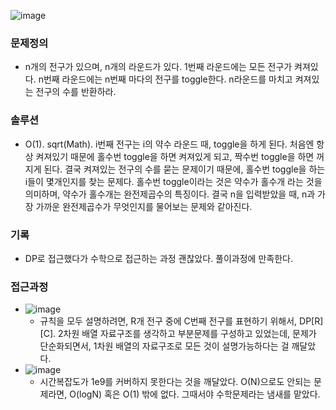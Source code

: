 ![image](https://user-images.githubusercontent.com/16419202/234837271-4bb3ea4e-e863-4f6c-a8de-5a1b2cfe78b8.png)

### 문제정의
- n개의 전구가 있으며, n개의 라운드가 있다. 1번째 라운드에는 모든 전구가 켜져있다. n번째 라운드에는 n번째 마다의 전구를 toggle한다. n라운드를 마치고 켜져있는 전구의 수를 반환하라.  
### 솔루션
- O(1). sqrt(Math). i번째 전구는 i의 약수 라운드 때, toggle을 하게 된다. 처음엔 항상 켜져있기 때문에 홀수번 toggle을 하면 켜져있게 되고, 짝수번 toggle을 하면 꺼지게 된다. 결국 켜져있는 전구의 수를 묻는 문제이기 때문에, 홀수번 toggle을 하는 i들이 몇개인지를 찾는 문제다. 홀수번 toggle이라는 것은 약수가 홀수개 라는 것을 의미하며, 약수가 홀수개는 완전제곱수의 특징이다. 결국 n을 입력받았을 때, n과 가장 가까운 완전제곱수가 무엇인지를 물어보는 문제와 같아진다.  
### 기록
- DP로 접근했다가 수학으로 접근하는 과정 괜찮았다. 풀이과정에 만족한다. 
### 접근과정
- ![image](https://user-images.githubusercontent.com/16419202/234837371-8107ea93-c768-47d3-a9f8-76964d6dba62.png)
  - 규칙을 모두 설명하려면, R개 전구 중에 C번째 전구를 표현하기 위해서, DP[R][C]. 2차원 배열 자료구조를 생각하고 부분문제를 구성하고 있었는데, 문제가 단순화되면서, 1차원 배열의 자료구조로 모든 것이 설명가능하다는 걸 깨달았다.  
- ![image](https://user-images.githubusercontent.com/16419202/234837389-eadcbf5b-6d79-45aa-b929-43d4c1b0107c.png)
  - 시간복잡도가 1e9를 커버하지 못한다는 것을 깨달았다. O(N)으로도 안되는 문제라면, O(logN) 혹은 O(1) 밖에 없다. 그때서야 수학문제라는 냄새를 맡았다. 
